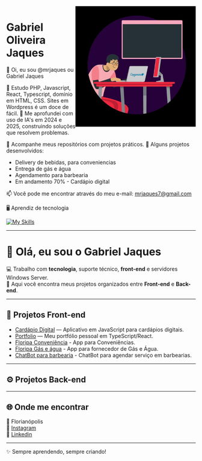 <img src="giphy.gif" width="320px" align="right">

# Gabriel Oliveira Jaques
👋 Oi, eu sou @mrjaques ou Gabriel Jaques

💬 Estudo PHP, Javascript, React, Typescript, domínio em HTML, CSS. Sites em Wordpress é um doce de fácil.
💬 Me aprofundei com uso de IA's em 2024 e 2025, construindo soluções que resolvem problemas.

🔭 Acompanhe meus repositórios com projetos práticos.
💼 Alguns projetos desenvolvidos: 
 - Delivery de bebidas, para conveniencias
 - Entrega de gás e água
 - Agendamento para barbearia
 - Em andamento 70% - Cardápio digital

📫 Você pode me encontrar através do meu e-mail: mrjaques7@gmail.com

🖥 Aprendiz de tecnologia


[![My Skills](https://skillicons.dev/icons?i=js,html,css,github,mysql,notion,php)](https://skillicons.dev)

---

# 👋 Olá, eu sou o Gabriel Jaques

💻 Trabalho com **tecnologia**, suporte técnico, **front-end** e servidores Windows Server.  
🚀 Aqui você encontra meus projetos organizados entre **Front-end** e **Back-end**.  

---

## 🎨 Projetos Front-end
- [Cardápio Digital](https://github.com/mrjaques/cardapioDigital) — Aplicativo em JavaScript para cardápios digitais.
- [Portfolio](https://github.com/mrjaques/my-portfolio-jaques) — Meu portfólio pessoal em TypeScript/React.
- [Floripa Conveniência](https://github.com/mrjaques/floripa-conveniencia02) - App para Conveniências.
- [Floripa Gás e água](https://github.com/mrjaques/floripa-gas) - App para fornecedor de Gás e Água.
- [ChatBot para barbearia](https://github.com/mrjaques/barber-agendamento) - ChatBot para agendar serviço em barbearias.
  
---

## ⚙️ Projetos Back-end


---

## 🌐 Onde me encontrar
📍 Florianópolis  
📸 [Instagram](https://www.instagram.com/teyy_jaques/)  
📸 [Linkedin](https://www.linkedin.com/in/gabriel-jaques7/)  

---
✨ Sempre aprendendo, sempre criando!








